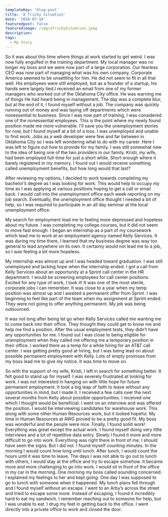 ```yaml
---
templateKey: 'blog-post'
title: 'A Tricky Situation'
date: '2018-07-10'
featuredpost: false
featuredimage: /img/aTrickySituation.jpeg
description:
tags:
  - My Story
---
```


So it was about this time where things at work started to get weird. I was now fully engulfed in the training department. My local manager was no longer my boss and we were now part of a large corporation. Our fearless CEO was now part of managing what was his own company. Corporate America seemed to be unsettling for him. He did not seem to fit in all that well. His employees were still employed, but as a founder of a startup, his hands were largely tied.I received an email from one of my former managers who worked out of the Oklahoma City office. He was warning me of things He had heard being in management. The day was a complete blur, but at the end of it, I found myself without a job. The company was quickly running out of money and was laying off departments which were nonessential to business. Since I was now part of training, I was considered one of the nonessential employees. This is the point where my newly found position made me more vulnerable. I’ll save you the unemployment stories for now, but I found myself at a bit of a loss. I was unemployed and unable to find work. Jobs as a web developer were few and far between in Oklahoma City so I was left wondering what to do with my career. Here I was left to figure out how to provide for my family. I was still somewhat new to the idea of being one of the two providers in our family. Kristi, my wife, had been employed full-time for just a short while. Short enough where it barely registered in my memory. I found out I would receive something called unemployment benefits, but how long would that last?

After reviewing my options, I decided to work towards completing my bachelor’s degree as I was looking for work. This would help to occupy my time as I was applying at various positions hoping to get a call or email back. I would call into the unemployment office each week reporting on my job search. Eventually, the unemployment office thought I needed a bit of help, so I was required to participate in an all day seminar at the local unemployment office.

My search for employment lead me to feeling more depressed and hopeless about my future. I was completing my college courses, but it did not seem to move fast enough. I began an internship as a part of my coursework which lead me to work at an employment agency named Kelly Services. It was during my time there, I learned that my business degree was way too general to lead anywhere on its own. It certainly would not lead me to a job, so I was feeling a bit more hopeless.

My internship was almost up and I was headed toward graduation. I was still unemployed and lacking hope when the internship ended. I got a call from Kelly Services about an opportunity at a Sprint call center in the HR department. I would be screening employees for call center positions. Excited for any type of work, I took it! It was one of the most sterile, corporate jobs I can remember. It was close to a year when my temp position was almost up and I awaited a permanent offer from Sprint. I was beginning to feel like part of the team when my assignment at Sprint ended. They were not going to offer anything permanent. My job was being outsourced.

It was not long after being let go when Kelly Services called me wanting me to come back into their office. They thought they could get to know me and help me find a position. After the usual employment tests, they didn’t have any opportunities for me. I found out I was close to being eligible for unemployment when they called me offering me a temporary position in their office. I worked there as a temp for a while hiring for an AT&T call center. I was getting pretty good at hiring, but I was being lead on about possible permanent employment with Kelly. Lots of empty promises from my boss lead me to give my notice. It was time to move on.

So with the support of my wife, Kristi, I left in search for something better. It felt good to stand up for myself. I was severely frustrated at looking for work. I was not interested in hanging on with little hope for future permanent employment. It took a big leap of faith to leave without any opportunities in mind, but I made it. I received a few calls over the next several months from Kelly about possible opportunities. I received one which I thought would be beneficial. I went on an interview and was offered the position. I would be interviewing candidates for warehouse work. This along with some other Human Resources work, but it looked hopeful. My time in Human Resources at AWG proved to be a pretty good fit. My boss was wonderful and the people were nice. Finally, I found solid work! Everything was great except the actual work. I found myself doing very little interviews and a lot of repetitive data entry. Slowly I found it more and more difficult to go into work. Everything was right there in front of me, I should have seen the signs. But I did not. I found myself counting minutes. In the morning I would count how long until lunch. After lunch, I would count the hours until it was time to leave. The days I was not able to go out to lunch with others, I would stay at the office and try to escape somehow. It became more and more challenging to go into work. I would sit in front of the office in my car in the morning. One morning my boss called sounding concerned. I explained my feelings to her and kept going. One day I was supposed to go to lunch with someone when it happened. My lunch plans fell through and I found myself without an escape. I went to an Arby’s across the street and tried to escape some more. Instead of escaping, I found it incredibly hard to eat my sandwich. I remember reaching out to someone for help, but I was unable to eat. I drug my feet in getting back to the office. I went directly into a private office to work and closed the door.
